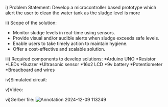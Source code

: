 i) Problem Statement:
Develop a microcontroller based prototype which alert the user to clean the water tank as the sludge level is more  

ii) Scope of the solution:
* Monitor sludge levels in real-time using sensors.
* Provide visual and/or audible alerts when sludge exceeds safe levels.
* Enable users to take timely action to maintain hygiene.
* Offer a cost-effective and scalable solution.

iii) Required components to develop solutions:
*Arduino UNO
*Resistor
*LEDs
*Buzzer
*Ultrasonic sensor
*16x2 LCD
*9v battery
*Potentiometer
*Breadboard and wires

iv)Simulated circuit:



v)Video:

vi)Gerber file:
![Annotation 2024-12-09 113249](https://github.com/user-attachments/assets/6821094a-9959-4c85-a728-d9591763d8bd)




